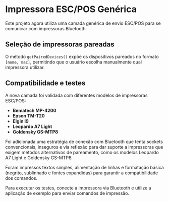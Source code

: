 # Impressora ESC/POS Genérica

Este projeto agora utiliza uma camada genérica de envio ESC/POS para se comunicar com impressoras Bluetooth.

## Seleção de impressoras pareadas

O método `getPairedDevices()` expõe os dispositivos pareados no formato `[nome, mac]`, permitindo que o usuário escolha manualmente qual impressora utilizar.

## Compatibilidade e testes

A nova camada foi validada com diferentes modelos de impressoras ESC/POS:

- **Bematech MP-4200**
- **Epson TM-T20**
- **Elgin I9**
- **Leopardo A7 Light**
- **Goldensky GS-MTP8**

Foi adicionada uma estratégia de conexão com Bluetooth que tenta sockets
convencionais, inseguros e via reflexão para dar suporte a impressoras que
exigem métodos alternativos de pareamento, como os modelos Leopardo A7 Light e
Goldensky GS-MTP8.

Foram impressos textos simples, alimentação de linhas e formatação básica (negrito, sublinhado e fontes expandidas) para garantir a compatibilidade dos comandos.

Para executar os testes, conecte a impressora via Bluetooth e utilize a aplicação de exemplo para enviar comandos de impressão.


